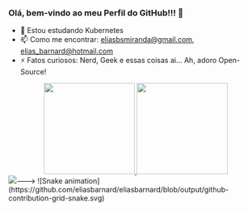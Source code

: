 ### Olá, bem-vindo ao meu Perfil do GitHub!!! 👋

- 🌱 Estou estudando Kubernetes
- 📫 Como me encontrar: eliasbsmiranda@gmail.com, elias_barnard@hotmail.com
- ⚡ Fatos curiosos: Nerd, Geek e essas coisas ai... Ah, adoro Open-Source!
<div align="center">
  <a href="https://github.com/eliasbarnard">
  <img height="180em" src="https://github-readme-stats.vercel.app/api?username=eliasbarnard&show_icons=true&theme=ambient_gradient&include_all_commits=true&count_private=true"/>
  <img height="180em" src="https://github-readme-stats.vercel.app/api/top-langs/?username=eliasbarnard&layout=compact&langs_count=7&theme=ambient_gradient"/>
</div>
  
<div> 
  <a href="https://www.linkedin.com/in/elias-miranda-4b61ab237/" target="_blank"><img src="https://img.shields.io/badge/-LinkedIn-%230077B5?style=for-the-badge&logo=linkedin&logoColor=white" target="_blank"></a>---> 
  ![Snake animation](https://github.com/eliasbarnard/eliasbarnard/blob/output/github-contribution-grid-snake.svg)
 
</div>

